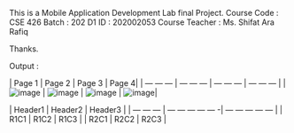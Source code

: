This is a Mobile Application Development Lab final Project.
Course Code : CSE 426
Batch : 202 D1
ID : 202002053
Course Teacher : Ms. Shifat Ara Rafiq

Thanks.

Output : 

| Page 1 | Page 2 | Page 3 | Page 4|
| — — — | — — — | — — — | — — — |
| ![image](https://github.com/SubratoBcodez/subrato_202002053/assets/122168347/85c28cdb-01e9-41fe-aca5-2722a8f7a8e3) | ![image](https://github.com/SubratoBcodez/subrato_202002053/assets/122168347/64adfe19-6777-4449-93b9-fa6a63b9845b) | 
![image](https://github.com/SubratoBcodez/subrato_202002053/assets/122168347/eb60ffed-5e63-4861-9ebc-067a9955ddb7) | ![image](https://github.com/SubratoBcodez/subrato_202002053/assets/122168347/4a9e1c42-a88c-44af-922d-38bd627b254f)|


| Header1 | Header2 | Header3 |
| — — — | — — — — — -| — — — — — |
| R1C1 | R1C2 | R1C3 |
| R2C1 | R2C2 | R2C3 |










